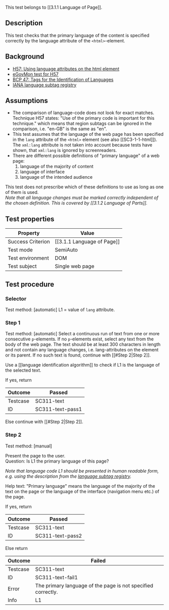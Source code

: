 This test belongs to [[3.1.1 Language of Page]].


## Description
This test checks that the primary language of the content is specified correctly by the language attribute of the `<html>`-element.

## Background

- [ H57: Using language attributes on the html element](httphttp://www.w3.org/TR/2014/NOTE-WCAG20-TECHS-20140408/H57)
- [eGovMon test for H57](httphttp://wiki.egovmon.no/wiki/SC3.1.1)
- [BCP 47: Tags for the Identification of Languages](httphttp://www.rfc-editor.org/rfc/bcp/bcp47.txt)
- [IANA language subtag registry](httphttp://www.iana.org/assignments/language-subtag-registry/language-subtag-registry)

## Assumptions
- The comparison of language-code does not look for exact matches. Technique H57 states: "Use of the primary code is important for this technique." which means that region subtags can be ignored in the comparison, i.e. "en-GB" is the same as "en".
- This test assumes that the language of the web page has been specified in the `lang` attribute of the `<html>` element (see also [[SC3-1-1-html]]). The `xml:lang` attribute is not taken into account because tests have shown, that `xml:lang` is ignored by screenreaders.
- There are different possible definitions of "primary language" of a web page:
  1. language of the majority of content
  2. language of interface
  3. language of the intended audience

This test does not prescribe which of these definitions to use as long as one of them is used.<br/>
*Note that all language changes must be marked correctly independent of the chosen definition. This is covered by [[3.1.2 Language of Parts]].*

## Test properties

| Property          | Value
|-------------------|----
| Success Criterion | [[3.1.1 Language of Page]]
| Test mode         | SemiAuto
| Test environment  | DOM
| Test subject      | Single web page


## Test procedure

### Selector
Test method: [automatic]
L1 = value of `lang` attribute.

### Step 1
Test method: [automatic]
Select a continuous run of text from one or more consecutive `p`-elements. If no `p`-elements exist, select any text from the body of the web page. The text should be at least 300 characters in length and not contain any language changes, i.e. lang-attributes on the element or its parent. If no such text is found, continue with [[#Step 2|Step 2]].

Use a [[language identification algorithm]] to check if L1 is the language of the selected text.

If yes, return

| Outcome  | Passed
|----------|-----
| Testcase | SC311-text
| ID       | SC311-text-pass1

Else continue with [[#Step 2|Step 2]].

### Step 2
Test method: [manual]

Present the page to the user.<br/>
Question: Is L1 the primary language of this page?

*Note that language code L1 should be presented in human readable form, e.g. using the description from the [language subtag registry](httphttp://www.iana.org/assignments/language-subtag-registry/language-subtag-registry).*

Help text: "Primary language" means the language of the majority of the text on the page or the language of the interface (navigation menu etc.) of the page.

If yes, return

| Outcome  | Passed
|----------|-----
| Testcase | SC311-text
| ID       | SC311-text-pass2

Else return

| Outcome  | Failed
|----------|-----
| Testcase | SC311-text
| ID       | SC311-text-fail1
| Error    | The primary language of the page is not specified correctly.
| Info     | L1
